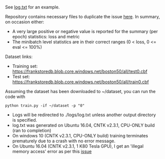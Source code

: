 See [log.txt](https://github.com/frankibem/cntk-issue/blob/master/log.txt) for an example.

Repository contains necessary files to duplicate the issue [here](https://github.com/Microsoft/CNTK/issues/2505). In summary, on occasion either:
- A very large positive or negative value is reported for the summary (per epoch) statistics: loss and metric
- The minibatch level statistics are in their correct ranges (0 < loss, 0 <= eval <= 100%) 

Dataset links:
* Training set: https://frankstoredb.blob.core.windows.net/boston50/all/test0.cbf
* Test set: https://frankstoredb.blob.core.windows.net/boston50/all/train0.cbf

Assuming the dataset has been downloaded to ~/dataset, you can run the code with
```
python train.py -if ~/dataset -p "0"
```

- Logs will be redirected to ./logs/log.txt unless another output directory is specified.
- log.txt was generated on Ubuntu 16.04, CNTK v2.3.1, CPU-ONLY build (ran to completion)
- On windows 10 (CNTK v2.3.1, CPU-ONLY build) training terminates prematurely due to a crash with no error message.
- On Ubuntu 16.04 (CNTK v2.3.1, 1 K80 Tesla GPU), I get an 'illegal memory access' error as per this [issue](https://github.com/Microsoft/CNTK/issues/2691)
